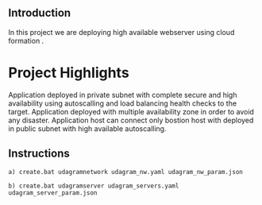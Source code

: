 
## Introduction
In this project we are deploying high available webserver using cloud formation .  

# Project Highlights
Application deployed in private subnet with complete secure and high availability using autoscalling and load balancing health checks to the target.
Application deployed with multiple availability zone in order to avoid any disaster. 
Application host can connect only bostion host with deployed in public subnet with high available autoscalling. 

## Instructions

```
a) create.bat udagramnetwork udagram_nw.yaml udagram_nw_param.json

```

```
b) create.bat udagramserver udagram_servers.yaml udagram_server_param.json 
```
